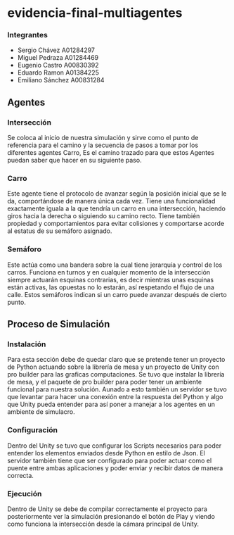 # evidencia-final-multiagentes

### Integrantes

* Sergio Chávez A01284297
* Miguel Pedraza A01284469
* Eugenio Castro A00830392
* Eduardo Ramon A01384225
* Emiliano Sánchez A00831284

## Agentes

### Intersección

Se coloca al inicio de nuestra simulación y sirve como el punto de referencia para el camino y la secuencia de pasos a tomar por los diferentes agentes Carro, Es el camino trazado para que estos Agentes puedan saber que hacer en su siguiente paso.

### Carro

Este agente tiene el protocolo de avanzar según la posición inicial que se le da, comportándose de manera única cada vez. Tiene una funcionalidad exactamente iguala a la que tendría un carro en una intersección, haciendo giros hacia la derecha o siguiendo su camino recto. Tiene también propiedad y comportamientos para evitar colisiones y comportarse acorde al estatus de su semáforo asignado. 

### Semáforo

Este actúa como una bandera sobre la cual tiene jerarquía y control de los carros. Funciona en turnos y en cualquier momento de la intersección siempre actuarán esquinas contrarias, es decir mientras unas esquinas están activas, las opuestas no lo estarán, así respetando el flujo de una calle. Estos semáforos indican si un carro puede avanzar después de cierto punto. 

## Proceso de Simulación

### Instalación

Para esta sección debe de quedar claro que se pretende tener un proyecto de Python actuando sobre la librería de mesa y un proyecto de Unity con pro builder para las graficas computaciones. Se tuvo que instalar la librería de mesa, y el paquete de pro builder para poder tener un ambiente funcional para nuestra solución. Aunado a esto también un servidor se tuvo que levantar para hacer una conexión entre la respuesta del Python y algo que Unity pueda entender para así poner a manejar a los agentes en un ambiente de simulacro. 

### Configuración

Dentro del Unity se tuvo que configurar los Scripts necesarios para poder entender los elementos enviados desde Python en estilo de Json. El servidor también tiene que ser configurado para poder actuar como el puente entre ambas aplicaciones y poder enviar y recibir datos de manera correcta. 

### Ejecución 

Dentro de Unity se debe de compilar correctamente el proyecto para posteriormente ver la simulación presionando el botón de Play y viendo como funciona la intersección desde la cámara principal de Unity. 
